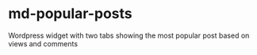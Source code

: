 md-popular-posts
================

Wordpress widget with two tabs showing the most popular post based on views and comments
